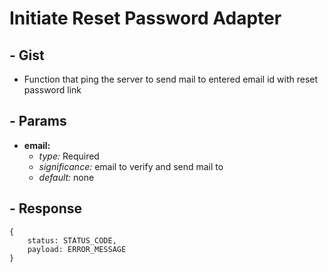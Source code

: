 # Initiate Reset Password Adapter

## - Gist

- Function that ping the server to send mail to entered email id with reset password link

## - Params

- **email:**
  - _type:_ Required
  - _significance:_ email to verify and send mail to
  - _default:_ none

## - Response

    {
        status: STATUS_CODE,
        payload: ERROR_MESSAGE
    }